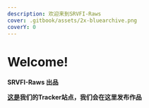 ```yaml
---
description: 欢迎来到SRVFI-Raws
cover: .gitbook/assets/2x-bluearchive.png
coverY: 0
---
```


# Welcome!

**SRVFI-Raws 出品**

[**这是**](https://srvfi.top)**我们的Tracker站点，我们会在这里发布作品**
